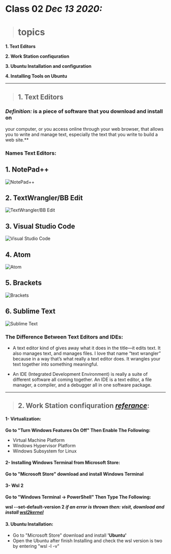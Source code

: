 # Class 02 *Dec 13 2020:*
> # topics

__1. Text Editors__

__2. Work Station confiquration__

__3. Ubuntu Installation and configuration__

__4. Installing Tools on Ubuntu__ 

---

> ## 1. Text Editors

### ***Definition:*** is a piece of software that you download and install on
your computer, or you access online through your web browser, that
allows you to write and manage text, especially the text that you write
to build a web site.**

### Names Text Editors:

## 1. NotePad++ 

 ![NotePad++](https://www.incrediblelab.com/wp-content/uploads/2020/06/replace-notepad-with-notepad-plus-plus.jpg)

## 2. TextWrangler/BB Edit

![TextWrangler/BB Edit](https://cdn.cultofmac.com/wp-content/uploads/2010/11/20101111-textwrangler.jpg)

## 3. Visual Studio Code

![Visual Studio Code](https://upload.wikimedia.org/wikipedia/commons/thumb/9/9a/Visual_Studio_Code_1.35_icon.svg/1200px-Visual_Studio_Code_1.35_icon.svg.png)

## 4. Atom 

![Atom](https://computingforgeeks.com/wp-content/uploads/2019/01/install-atom-text-editor-ubuntu-18.04-linux-mint-19-1024x303.png)

## 5. Brackets 

![Brackets](https://upload.wikimedia.org/wikipedia/commons/thumb/4/4c/Brackets_Icon.svg/1200px-Brackets_Icon.svg.png)

## 6. Sublime Text 

![Sublime Text](https://krupitskas.github.io/sublime-rust/sublime_logo.jpeg)

### The Difference Between Text Editors and IDEs:
* A text editor kind of gives away what it does in the title—it edits text.
It also manages text, and manages files. I love that name “text
wrangler” because in a way that’s what really a text editor does. It
wrangles your text together into something meaningful.

* An IDE (Integrated Development Environment) is really a suite of
different software all coming together. An IDE is a text editor, a file
manager, a compiler, and a debugger all in one software package.

---


> ## 2. Work Station confiquration _[referance](https://codefellows.github.io/setup-guide/system-setup/)_:

#### 1- Virtualization:  
 __Go to "Turn Windows Features On Off" Then Enable The Following:__
 
* Virtual Machine Platform
* Windows Hypervisor Platform
* Windows Subsystem for Linux

#### 2- Installing Windows Terminal from Microsoft Store:
__Go to "Microsoft Store" download and install Windows Terminal__

#### 3- Wsl 2
__Go to "Windows Terminal -> PowerShell" Then Type  The Following:__

__wsl --set-default-version 2__
__*if an error is thrown then: visit, download and install [wsl2kernel](https://aka.ms/wsl2kernel)*__


#### 3. Ubuntu Installation:

* Go to "Microsoft Store" download and install __'Ubuntu'__
* Open the Ubuntu after finish Installing and check the wsl version is two by entering  "wsl -l -v"






